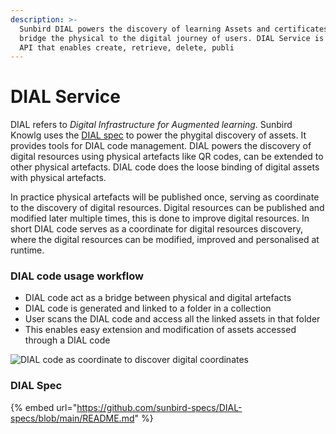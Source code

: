 ```yaml
---
description: >-
  Sunbird DIAL powers the discovery of learning Assets and certificates and
  bridge the physical to the digital journey of users. DIAL Service is a set of
  API that enables create, retrieve, delete, publi
---
```


# DIAL Service

DIAL refers to _Digital Infrastructure for Augmented learning_. Sunbird Knowlg uses the [DIAL spec](https://github.com/sunbird-specs/DIAL-specs/blob/main/README.md) to power the phygital discovery of assets. It provides tools for DIAL code management. DIAL powers the discovery of digital resources using physical artefacts like QR codes, can be extended to other physical artefacts. DIAL code does the loose binding of digital assets with physical artefacts.&#x20;

In practice physical artefacts will be published once, serving as coordinate to the discovery of digital resources. Digital resources can be published and modified later multiple times, this is done to improve digital resources. In short DIAL code serves as a coordinate for digital resources discovery, where the digital resources can be modified, improved and personalised at runtime.

### DIAL code usage workflow

* DIAL code act as a bridge between physical and digital artefacts
* DIAL code is generated and linked to a folder in a collection
* User scans the DIAL code and access all the linked assets in that folder
* This enables easy extension and modification of assets accessed through a DIAL code

![DIAL code  as coordinate to discover digital coordinates](<../../../.gitbook/assets/DIAL\_code\_ flow.png>)

### DIAL Spec

{% embed url="https://github.com/sunbird-specs/DIAL-specs/blob/main/README.md" %}
